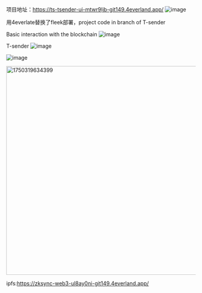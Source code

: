 项目地址：https://ts-tsender-ui-mtwr9ljb-git149.4everland.app/
![image](https://github.com/user-attachments/assets/d77b349c-6621-4a46-9705-8c879d274c05)

用4everlate替换了fleek部署，project code in branch of T-sender

Basic interaction with the blockchain
![image](https://github.com/user-attachments/assets/95b00d86-9512-493d-8c95-37f419a64ed2)

T-sender
![image](https://github.com/user-attachments/assets/aa098b95-4e43-4e02-9a9e-a4a1bc617059)

![image](https://github.com/user-attachments/assets/16b4c974-56f9-4ad8-8aae-936f12b99bfb)

<img width="554" alt="1750319634399" src="https://github.com/user-attachments/assets/7005424f-6113-4e56-a10b-2d9de822cd82" />

 ipfs:https://zksync-web3-ul8ay0ni-git149.4everland.app/
